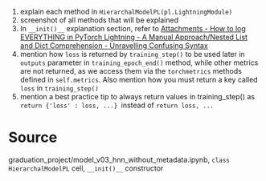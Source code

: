 
1. explain each method in `HierarchalModelPL(pl.LightningModule)`
2. screenshot of all methods that will be explained
3. In `__init()__` explanation section, refer to [Attachments - How to log EVERYTHING in PyTorch Lightning - A Manual Approach/Nested List and Dict Comprehension - Unravelling Confusing Syntax](Attachments%20-%20How%20to%20log%20EVERYTHING%20in%20PyTorch%20Lightning%20-%20A%20Manual%20Approach/Nested%20List%20and%20Dict%20Comprehension%20-%20Unravelling%20Confusing%20Syntax.md)
4. mention how `loss` is returned by `training_step()` to be used later in `outputs` parameter in `training_epoch_end()` method, while other metrics are not returned, as we access them via the `torchmetrics` methods defined in `self.metrics`. Also mention how you must return a key called `loss` in `training_step()`
5. mention a best practice tip to always return values in training_step() as `return {'loss' : loss, ...} `instead of `return loss, ...`
# Source

graduation_project/model_v03_hnn_without_metadata.ipynb, 
`class HierarchalModelPL` cell,
 `__init()__` constructor